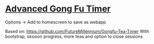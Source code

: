 # [Advanced Gong Fu Timer](https://couchsofa.github.io/)

Options -> Add to homescreen to save as webapp


Based on: https://github.com/FutureMillennium/Gongfu-Tea-Timer
With bootstrap, session progress, more teas and option to close sessions
